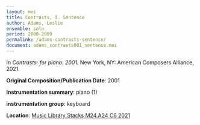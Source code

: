 ```yaml
---
layout: mei
title: Contrasts, I. Sentence
author: Adams, Leslie
ensemble: solo 
period: 2000-2009
permalink: /adams-contrasts-sentence/
document: adams_contrasts001_sentence.mei
---
```


In *Contrasts: for piano: 2001.* New York, NY: American Composers Alliance, 2021.

**Original Composition/Publication Date**: 2001

**Instrumentation summary**: piano (1) 

**instrumentation group**: keyboard

**Location**: <a href="https://tufts.primo.exlibrisgroup.com/permalink/01TUN_INST/1kc9gia/alma991018728036003851" target="_blank">Music Library Stacks M24.A24 C6 2021</a>
